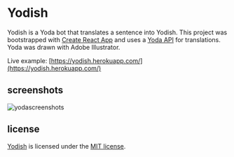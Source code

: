 # Yodish

Yodish is a Yoda bot that translates a sentence into Yodish.
This project was bootstrapped with [Create React App](https://github.com/facebookincubator/create-react-app) and uses a [Yoda API](https://github.com/richchurcher/yoda-api) for translations.
Yoda was drawn with Adobe Illustrator.

Live example: [https://yodish.herokuapp.com/](https://yodish.herokuapp.com/)

## screenshots
![yodascreenshots](https://user-images.githubusercontent.com/24817278/44440799-c2b3ad00-a597-11e8-9a3b-6f6dd4f9aebb.jpg)

## license
[Yodish](https://github.com/vlaunyc/yodish/blob/master/LICENSE) is licensed under the [MIT license](http://opensource.org/licenses/MIT).
